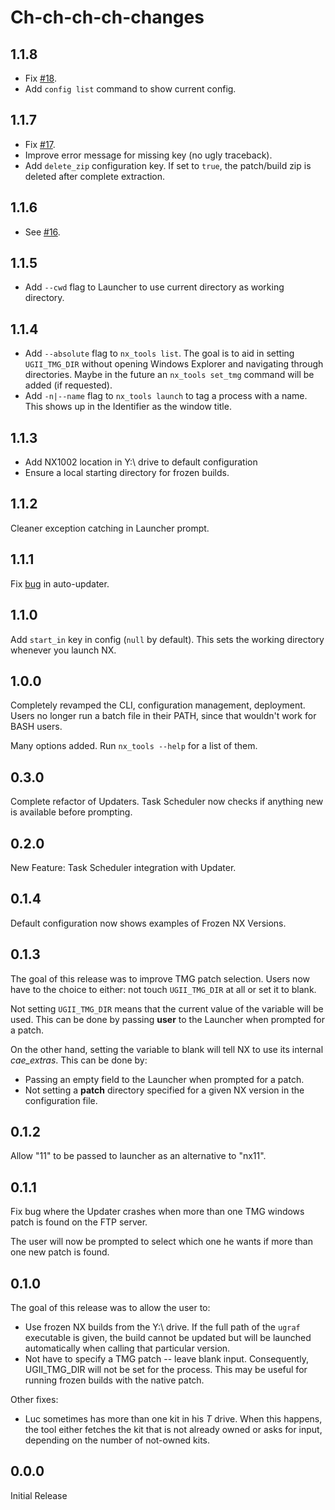# Ch-ch-ch-ch-changes

## 1.1.8

- Fix [#18](https://github.com/beselim/nx_tools/issues/18).
- Add `config list` command to show current config.

## 1.1.7

- Fix [#17](https://github.com/beselim/nx_tools/issues/17).
- Improve error message for missing key (no ugly traceback).
- Add `delete_zip` configuration key. If set to `true`, the patch/build zip is deleted after complete extraction.

## 1.1.6

-  See [#16](https://github.com/beselim/nx_tools/issues/16).

## 1.1.5

- Add `--cwd` flag to Launcher to use current directory as working directory.

## 1.1.4

- Add `--absolute` flag to `nx_tools list`. The goal is to aid in setting `UGII_TMG_DIR` without opening Windows Explorer and navigating through directories. Maybe in the future an `nx_tools set_tmg` command will be added (if requested).
- Add `-n|--name` flag to `nx_tools launch` to tag a process with a name. This shows up in the Identifier as the window title.

## 1.1.3

- Add NX1002 location in Y:\ drive to default configuration
- Ensure a local starting directory for frozen builds.

## 1.1.2

Cleaner exception catching in Launcher prompt.

## 1.1.1

Fix [bug](https://github.com/beselim/nx_tools/issues/13) in auto-updater.

## 1.1.0

Add `start_in` key in config (`null` by default). This sets the working directory whenever you launch NX. 

## 1.0.0

Completely revamped the CLI, configuration management, deployment. Users no longer run a batch file in their PATH, since that wouldn't work for BASH users. 

Many options added. Run `nx_tools --help` for a list of them. 

## 0.3.0

Complete refactor of Updaters. Task Scheduler now checks if anything new is available before prompting. 

## 0.2.0

New Feature: Task Scheduler integration with Updater.


## 0.1.4

Default configuration now shows examples of Frozen NX Versions.

## 0.1.3

The goal of this release was to improve TMG patch selection. Users now have to the choice to either: not touch `UGII_TMG_DIR` at all or set it to blank. 

Not setting `UGII_TMG_DIR` means that the current value of the variable will be used. This can be done by passing **user** to the Launcher when prompted for a patch. 

On the other hand, setting the variable to blank will tell NX to use its internal *cae_extras*. This can be done by:
* Passing an empty field to the Launcher when prompted for a patch. 
* Not setting a **patch** directory specified for a given NX version in the configuration file. 

## 0.1.2

Allow "11" to be passed to launcher as an alternative to "nx11".

## 0.1.1

Fix bug where the Updater crashes when more than one TMG windows patch is found on the FTP server. 

The user will now be prompted to select which one he wants if more than one new patch is found.
 
## 0.1.0

The goal of this release was to allow the user to:

* Use frozen NX builds from the Y:\ drive. If the full path of the 
`ugraf` executable is given, the build cannot be updated but will
be launched automatically when calling that particular version. 
* Not have to specify a TMG patch -- leave blank input. Consequently, 
UGII_TMG_DIR will not be set for the process. This may be useful for running 
frozen builds with the native patch.

Other fixes:
* Luc sometimes has more than one kit in his *T* drive. When this happens, the
tool either fetches the kit that is not already owned or asks for input, depending
on the number of not-owned kits. 

## 0.0.0

Initial Release